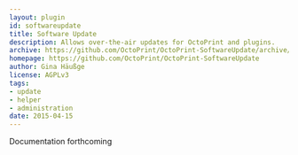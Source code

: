 ```yaml
---
layout: plugin
id: softwareupdate
title: Software Update
description: Allows over-the-air updates for OctoPrint and plugins.
archive: https://github.com/OctoPrint/OctoPrint-SoftwareUpdate/archive/master.zip
homepage: https://github.com/OctoPrint/OctoPrint-SoftwareUpdate
author: Gina Häußge
license: AGPLv3
tags: 
- update 
- helper
- administration
date: 2015-04-15
---
```


Documentation forthcoming
